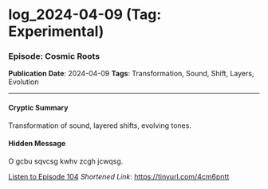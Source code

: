 # log_2024-04-09 (Tag: Experimental)

### Episode: Cosmic Roots

**Publication Date**: 2024-04-09
**Tags**: Transformation, Sound, Shift, Layers, Evolution

---

#### Cryptic Summary
Transformation of sound, layered shifts, evolving tones.

#### Hidden Message
O gcbu sqvcsg kwhv zcgh jcwqsg.

[Listen to Episode 104](https://tinyurl.com/4cm6pntt)
*Shortened Link*: https://tinyurl.com/4cm6pntt
